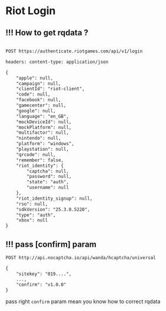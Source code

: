 # Riot Login

## !!! How to get rqdata ?


```txt

POST https://authenticate.riotgames.com/api/v1/login

headers: content-type: application/json

{
    "apple": null,
    "campaign": null,
    "clientId": "riot-client",
    "code": null,
    "facebook": null,
    "gamecenter": null,
    "google": null,
    "language": "en_GB",
    "mockDeviceId": null,
    "mockPlatform": null,
    "multifactor": null,
    "nintendo": null,
    "platform": "windows",
    "playstation": null,
    "qrcode": null,
    "remember": false,
    "riot_identity": {
        "captcha": null,
        "password": null,
        "state": "auth",
        "username": null
    },
    "riot_identity_signup": null,
    "rso": null,
    "sdkVersion": "25.3.0.5220",
    "type": "auth",
    "xbox": null
}


```
## !!! pass [confirm] param

```txt
POST http://api.nocaptcha.io/api/wanda/hcaptcha/universal

{
    "sitekey": "019....",
    ...,
    "confirm": "v1.0.0"
}

```

pass right `confirm` param mean you know how to correct rqdata